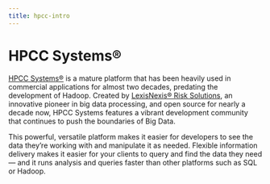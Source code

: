 ```yaml
---
title: hpcc-intro
---
```


# HPCC Systems®

[HPCC Systems®](https://hpccsystems.com) is a mature platform that has been heavily used in commercial applications for almost two decades, predating the development of Hadoop. Created by [LexisNexis® Risk Solutions](https://risk.lexisnexis.com), an innovative pioneer in big data processing, and open source for nearly a decade now, HPCC Systems features a vibrant development community that continues to push the boundaries of Big Data.

This powerful, versatile platform makes it easier for developers to see the data they’re working with and manipulate it as needed. Flexible information delivery makes it easier for your clients to query and find the data they need — and it runs analysis and queries faster than other platforms such as SQL or Hadoop.
